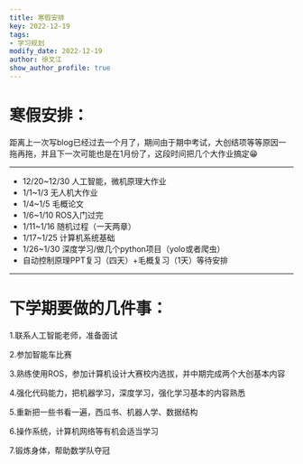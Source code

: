 ```yaml
---
title: 寒假安排
key: 2022-12-19
tags: 
- 学习规划
modify_date: 2022-12-19
author: 徐文江
show_author_profile: true
---
```


# 寒假安排：      

距离上一次写blog已经过去一个月了，期间由于期中考试，大创结项等等原因一拖再拖，并且下一次可能也是在1月份了，这段时间把几个大作业搞定:grin:           
<!--more-->
--------------

- 12/20~12/30 人工智能，微机原理大作业        
- 1/1~1/3 无人机大作业      
- 1/4~1/5 毛概论文        
- 1/6~1/10 ROS入门过完         
- 1/11~1/16 随机过程（一天两章）      
- 1/17~1/25 计算机系统基础           
- 1/26~1/30 深度学习/做几个python项目（yolo或者爬虫）      
- 自动控制原理PPT复习（四天）+毛概复习（1天）等待安排       

---------------

# 下学期要做的几件事：       

1.联系人工智能老师，准备面试       

2.参加智能车比赛       

3.熟练使用ROS，参加计算机设计大赛校内选拔，并中期完成两个大创基本内容       

4.强化代码能力，把机器学习，深度学习，强化学习基本的内容熟悉       

5.重新把一些书看一遍，西瓜书、机器人学、数据结构            

6.操作系统，计算机网络等有机会适当学习       

7.锻炼身体，帮助数学队夺冠            

